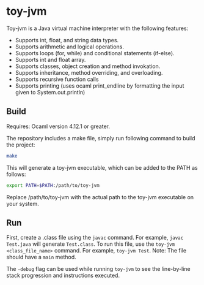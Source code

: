 # toy-jvm

Toy-jvm is a Java virtual machine interpreter with the following features:

- Supports int, float, and string data types.
- Supports arithmetic and logical operations.
- Supports loops (for, while) and conditional statements (if-else).
- Supports int and float array.
- Supports classes, object creation and method invokation.
- Supports inheritance, method overriding, and overloading.
- Supports recursive function calls
- Supports printing (uses ocaml print_endline by formatting the input given to System.out.println)

## Build
Requires: Ocaml version 4.12.1 or greater.

The repository includes a make file, simply run following command to build the project:

```bash
make
```

This will generate a toy-jvm executable, which can be added to the PATH as follows:

```bash
export PATH=$PATH:/path/to/toy-jvm
```
Replace /path/to/toy-jvm with the actual path to the toy-jvm executable on your system.

## Run

First, create a .class file using the `javac` command. For example, `javac Test.java` will generate `Test.class`.
To run this file, use the `toy-jvm <class_file_name>` command. For example, `toy-jvm Test`.
Note: The file should have a `main` method.

The `-debug` flag can be used while running `toy-jvm` to see the line-by-line stack progression and instructions executed.


